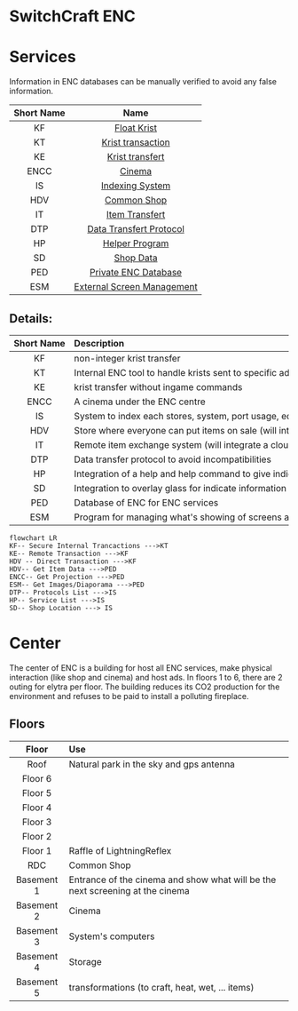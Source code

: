 # SwitchCraft ENC
# Services
Information in ENC databases can be manually verified to avoid any false information.
  
|Short Name|Name| 
 |:-:|:-:| 
 |KF|[Float Krist](https://github.com/SmallGolem/SwitchCraft-ENC-Programs/tree/main/KF)|
 |KT|[Krist transaction](https://github.com/SmallGolem/SwitchCraft-ENC-Programs/tree/main/KT)| 
 |KE|[Krist transfert](https://github.com/SmallGolem/SwitchCraft-ENC-Programs/tree/main/KE)| 
 |ENCC|[Cinema](https://github.com/SmallGolem/SwitchCraft-ENC-Programs/tree/main/ENCC)| 
 |IS|[Indexing System](https://github.com/SmallGolem/SwitchCraft-ENC-Programs/tree/main/IS)| 
 |HDV|[Common Shop](https://github.com/SmallGolem/SwitchCraft-ENC-Programs/tree/main/HDV)| 
 |IT|[Item Transfert](https://github.com/SmallGolem/SwitchCraft-ENC-Programs/tree/main/IT)|
 |DTP|[Data Transfert Protocol](https://github.com/SmallGolem/SwitchCraft-ENC-Programs/tree/main/DTP)|
 |HP|[Helper Program](https://github.com/SmallGolem/SwitchCraft-ENC-Programs/tree/main/HP)|
 |SD|[Shop Data](https://github.com/SmallGolem/SwitchCraft-ENC-Programs/tree/main/SD)|
 |PED|[Private ENC Database](https://github.com/SmallGolem/SwitchCraft-ENC-Programs/tree/main/PED)|
 |ESM|[External Screen Management](https://github.com/SmallGolem/SwitchCraft-ENC-Programs/tree/main/ESM)|
  
## Details: 

|Short Name|Description|Requirements| 
 |:-:|:-|:-:| 
 |KF|non-integer krist transfer|KT| 
 |KT|Internal ENC tool to handle krists sent to specific adress| 
 |KE|krist transfer without ingame commands|KT, KF| 
 |ENCC|A cinema under the ENC centre|PED|
 |IS|System to index each stores, system, port usage, ect| 
 |HDV|Store where everyone can put items on sale (will integrate an auction system)|PED|
 |IT|Remote item exchange system (will integrate a cloud for items)| 
 |DTP|Data transfer protocol to avoid incompatibilities|IS| 
 |HP|Integration of a help and help command to give indications on the operation of switchcraft and these stores, system, ect|IS|
 |SD|Integration to overlay glass for indicate information for specific shop on player is at front of him|IS|
 |PED|Database of ENC for ENC services||
 |ESM|Program for managing what's showing of screens at front of ENC|PED|
 
  
```mermaid
flowchart LR
KF-- Secure Internal Trancactions --->KT
KE-- Remote Transaction --->KF
HDV -- Direct Transaction --->KF
HDV-- Get Item Data --->PED
ENCC-- Get Projection --->PED
ESM-- Get Images/Diaporama --->PED
DTP-- Protocols List --->IS
HP-- Service List --->IS
SD-- Shop Location ---> IS
```

# Center
The center of ENC is a building for host all ENC services, make physical interaction (like shop and cinema) and host ads.
In floors 1 to 6, there are 2 outing for elytra per floor.
The building reduces its CO2 production for the environment and refuses to be paid to install a polluting fireplace.
## Floors
|Floor|Use|
|:-:|:-|
|Roof|Natural park in the sky and gps antenna|
|Floor 6||
|Floor 5||
|Floor 4||
|Floor 3||
|Floor 2||
|Floor 1|Raffle of LightningReflex|
|RDC|Common Shop|
|Basement 1|Entrance of the cinema and show what will be the next screening at the cinema|
|Basement 2|Cinema|
|Basement 3|System's computers|
|Basement 4|Storage|
|Basement 5|transformations (to craft, heat, wet, ... items)|
